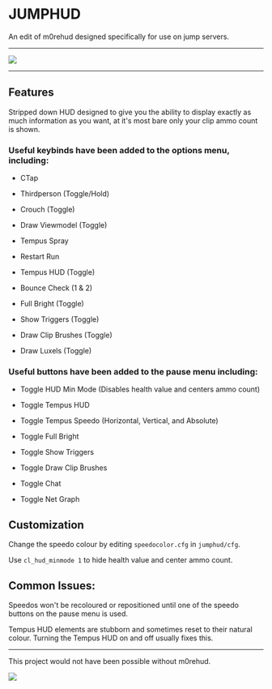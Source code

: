 # JUMPHUD

An edit of m0rehud designed specifically for use on jump servers.

***

<a href="SHOWCASE.md"><img src="https://i.imgur.com/vVxJdvB.png"></a>

***

## Features

Stripped down HUD designed to give you the ability to display exactly as much information as you want, at it's most bare only your clip ammo count is shown.

### Useful keybinds have been added to the options menu, including:

- CTap

- Thirdperson (Toggle/Hold)

- Crouch (Toggle)

- Draw Viewmodel (Toggle)

- Tempus Spray

- Restart Run

- Tempus HUD (Toggle)

- Bounce Check (1 & 2)

- Full Bright (Toggle)

- Show Triggers (Toggle)

- Draw Clip Brushes (Toggle)

- Draw Luxels (Toggle)

### Useful buttons have been added to the pause menu including:

- Toggle HUD Min Mode (Disables health value and centers ammo count)

- Toggle Tempus HUD

- Toggle Tempus Speedo (Horizontal, Vertical, and Absolute)

- Toggle Full Bright

- Toggle Show Triggers

- Toggle Draw Clip Brushes

- Toggle Chat

- Toggle Net Graph


## Customization

Change the speedo colour by editing `speedocolor.cfg` in `jumphud/cfg`.

Use `cl_hud_minmode 1` to hide health value and center ammo count.

## Common Issues:

Speedos won't be recoloured or repositioned until one of the speedo buttons on the pause menu is used.

Tempus HUD elements are stubborn and sometimes reset to their natural colour. Turning the Tempus HUD on and off usually fixes this.



***

This project would not have been possible without m0rehud.

<a href="https://github.com/Hypnootize/m0rehud"><img src="https://i.imgur.com/HVyxIC3.png"></a>
